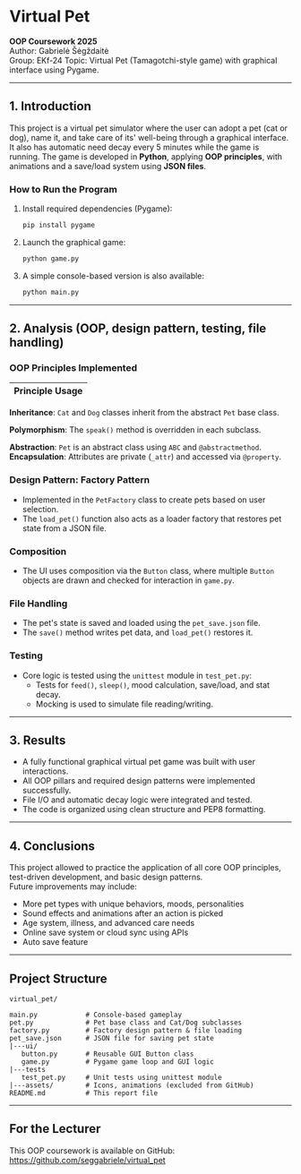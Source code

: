 # Virtual Pet 

**OOP Coursework 2025**  
Author: Gabrielė Šėgždaitė  
Group: EKf-24
Topic: Virtual Pet (Tamagotchi-style game) with graphical interface using Pygame.

---

## 1. Introduction

This project is a virtual pet simulator where the user can adopt a pet (cat or dog), name it, and take care of its' well-being through a graphical interface. It also has automatic need decay every 5 minutes while the game is running. The game is developed in **Python**, applying **OOP principles**, with animations and a save/load system using **JSON files**.

### How to Run the Program

1. Install required dependencies (Pygame):
   ```bash
   pip install pygame
   ```

2. Launch the graphical game:
   ```bash
   python game.py
   ```

3. A simple console-based version is also available:
   ```bash
   python main.py
   ```

---

## 2. Analysis (OOP, design pattern, testing, file handling)

### OOP Principles Implemented

| Principle Usage  |
|------------------|

**Inheritance**: `Cat` and `Dog` classes inherit from the abstract `Pet` base class.

**Polymorphism**: The `speak()` method is overridden in each subclass.   

**Abstraction**: `Pet` is an abstract class using `ABC` and `@abstractmethod`.
**Encapsulation**: Attributes are private (`_attr`) and accessed via `@property`.

### Design Pattern: **Factory Pattern**

- Implemented in the `PetFactory` class to create pets based on user selection.
- The `load_pet()` function also acts as a loader factory that restores pet state from a JSON file.

### Composition

- The UI uses composition via the `Button` class, where multiple `Button` objects are drawn and checked for interaction in `game.py`.

### File Handling

- The pet's state is saved and loaded using the `pet_save.json` file.
- The `save()` method writes pet data, and `load_pet()` restores it.

### Testing

- Core logic is tested using the `unittest` module in `test_pet.py`:
  - Tests for `feed()`, `sleep()`, mood calculation, save/load, and stat decay.
  - Mocking is used to simulate file reading/writing.

---

## 3. Results

- A fully functional graphical virtual pet game was built with user interactions.
- All OOP pillars and required design patterns were implemented successfully.
- File I/O and automatic decay logic were integrated and tested.
- The code is organized using clean structure and PEP8 formatting.

---

## 4. Conclusions

This project allowed to practice the application of all core OOP principles, test-driven development, and basic design patterns.  
Future improvements may include:
- More pet types with unique behaviors, moods, personalities
- Sound effects and animations after an action is picked
- Age system, illness, and advanced care needs
- Online save system or cloud sync using APIs
- Auto save feature

---

## Project Structure

```
virtual_pet/

main.py            # Console-based gameplay
pet.py             # Pet base class and Cat/Dog subclasses
factory.py         # Factory design pattern & file loading
pet_save.json      # JSON file for saving pet state
|---ui/
   button.py       # Reusable GUI Button class
   game.py         # Pygame game loop and GUI logic
|---tests
   test_pet.py     # Unit tests using unittest module
|---assets/        # Icons, animations (excluded from GitHub)
README.md          # This report file
```

---

## For the Lecturer

This OOP coursework is available on GitHub:  
https://github.com/seggabriele/virtual_pet
